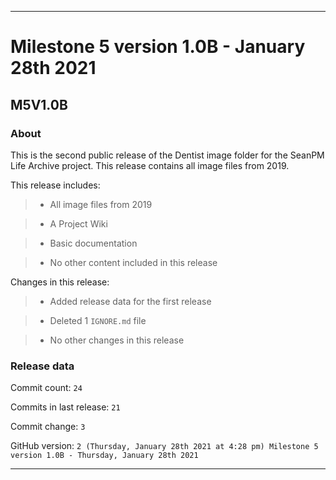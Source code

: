 
***

# Milestone 5 version 1.0B - January 28th 2021

## M5V1.0B

### About

This is the second public release of the Dentist image folder for the SeanPM Life Archive project. This release contains all image files from 2019.

This release includes:

> * All image files from 2019

> * A Project Wiki

> * Basic documentation

> * No other content included in this release

Changes in this release:

> * Added release data for the first release

> * Deleted 1 `IGNORE.md` file

> * No other changes in this release

### Release data

Commit count: `24`

Commits in last release: `21`

Commit change: `3`

GitHub version: `2 (Thursday, January 28th 2021 at 4:28 pm) Milestone 5 version 1.0B - Thursday, January 28th 2021`

***
